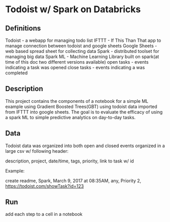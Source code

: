 Todoist w/ Spark on Databricks
=======

## Definitions

Todoist - a webapp for managing todo list
IFTTT - If This Than That app to manage connection between todoist and google sheets
Google Sheets - web based spread sheet for collecting data
Spark - distributed toolset for managing big data
Spark ML - Machine Learning Library built on spark(at time of this doc two different versions available)
open tasks - events indicating a task was opened
close tasks - events indicating a was completed

## Description

This project contains the components of a notebook for a simple ML example using Gradient Boosted Trees(GBT) using 
todoist data imported from IFTTT into google sheets.  The goal is to evaluate the efficacy of using a spark ML to simple
predictive analytics on day-to-day tasks.  

## Data

Todoist data was organized into both open and closed events organized in a large csv w/ following header:

description, project, date/time, tags, priority, link to task w/ id

Example:

create readme,	Spark,	March 9, 2017 at 08:35AM, any,	Priority 2,	https://todoist.com/showTask?id=123


## Run

add each step to a cell in a notebook